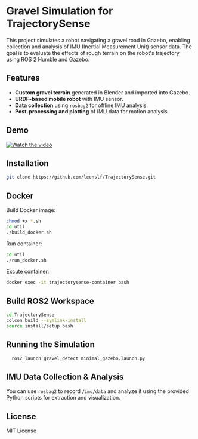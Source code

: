 # Gravel Simulation for TrajectorySense

This project simulates a robot navigating a gravel road in Gazebo, enabling collection and analysis of IMU (Inertial Measurement Unit) sensor data. The goal is to evaluate the effects of rough terrain on the robot's trajectory using ROS 2 Humble and Gazebo.

## Features

- **Custom gravel terrain** generated in Blender and imported into Gazebo.
- **URDF-based mobile robot** with IMU sensor.
- **Data collection** using `rosbag2` for offline IMU analysis.
- **Post-processing and plotting** of IMU data for motion analysis.

## Demo

[![Watch the video](https://img.youtube.com/vi/XXs3yhgwSZE/0.jpg)](https://www.youtube.com/watch?v=XXs3yhgwSZE)
## Installation
```bash
git clone https://github.com/leenslf/TrajectorySense.git
```

## Docker
Build Docker image:
```bash
chmod +x *.sh
cd util
./build_docker.sh
```

Run container:
```bash
cd util
./run_docker.sh
```
Excute container:
```bash
docker exec -it trajectorysense-container bash
```

## Build ROS2 Workspace

```bash
cd TrajectorySense
colcon build --symlink-install
source install/setup.bash
```

## Running the Simulation

```bash
  ros2 launch gravel_detect minimal_gazebo.launch.py
```

## IMU Data Collection & Analysis

You can use `rosbag2` to record `/imu/data` and analyze it using the provided Python scripts for extraction and visualization.

## License

MIT License
